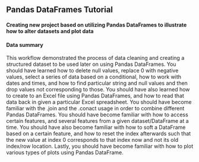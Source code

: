 ## Pandas DataFrames Tutorial
#### Creating new project based on utilizing Pandas DataFrames to illustrate how to alter datasets and plot data
#### Data summary
This workflow demonstrated the process of data cleaning and creating a structured dataset to be used later on using Pandas DataFrames. You should have learned how to delete null values, replace 0 with negative values, select a series of data based on a conditional, how to work with dates and times, and how to find particular string and null values and then drop values not corresponding to those. You should have also learned how to create to an Excel file using Pandas DataFrames, and how to read that data back in given a particular Excel spreadsheet. You should have become familiar with the .join and the .conact usage in order to combine different Pandas DataFrames. You should have become familiar with how to access certain features, and several features from a given dataset/DataFrame at a time. You should have also become familiar with how to soft a DataFrame based on a certain feature, and how to reset the index afterwards such that the new value at index 0 corresponds to that index now and not its old index/row location. Lastly, you should have become familiar with how to plot various types of plots using Pandas DataFrame.
